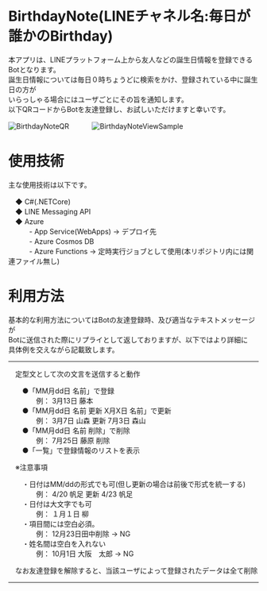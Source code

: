 # BirthdayNote(LINEチャネル名:毎日が誰かのBirthday)
本アプリは、LINEプラットフォーム上から友人などの誕生日情報を登録できるBotとなります。  
誕生日情報については毎日０時ちょうどに検索をかけ、登録されている中に誕生日の方が  
いらっしゃる場合にはユーザごとにその旨を通知します。  
以下QRコードからBotを友達登録し、お試しいただけますと幸いです。

![BirthdayNoteQR](https://user-images.githubusercontent.com/77873926/111017928-8405cc80-83f9-11eb-80a5-b3d25dcccf48.png)
　　　![BirthdayNoteViewSample](https://user-images.githubusercontent.com/77873926/111018552-ce3c7d00-83fc-11eb-9a29-82c3f795bd3a.jpeg)

# 使用技術
主な使用技術は以下です。  

　◆ C#(.NETCore)  
　◆ LINE Messaging API  
　◆ Azure  
　　　- App Service(WebApps) → デプロイ先  
　　　- Azure Cosmos DB  
　　　- Azure Functions → 定時実行ジョブとして使用(本リポジトリ内には関連ファイル無し)
  
# 利用方法
基本的な利用方法についてはBotの友達登録時、及び適当なテキストメッセージが  
Botに送信された際にリプライとして返しておりますが、以下ではより詳細に  
具体例を交えながら記載致します。

***
　定型文として次の文言を送信すると動作  

　　●「MM月dd日 名前」で登録  
　　　　例： 3月13日 藤本  
　　●「MM月dd日 名前 更新 X月X日 名前」で更新  
　　　　例： 3月7日 山森 更新 7月3日 森山  
　　●「MM月dd日 名前 削除」で削除  
　　　　例： 7月25日 藤原 削除  
　　●「一覧」で登録情報のリストを表示  

　※注意事項  
 
　　・日付はMM/ddの形式でも可(但し更新の場合は前後で形式を統一する)  
　　　　例： 4/20 帆足 更新 4/23 帆足  
　　・日付は大文字でも可  
　　　　例： １月１日 柳  
　　・項目間には空白必須。  
　　　　例： 12月23日田中削除 → NG    
　　・姓名間は空白を入れない  
　　　　例： 10月1日 大阪　太郎 → NG  
   
　なお友達登録を解除すると、当該ユーザによって登録されたデータは全て削除
***
